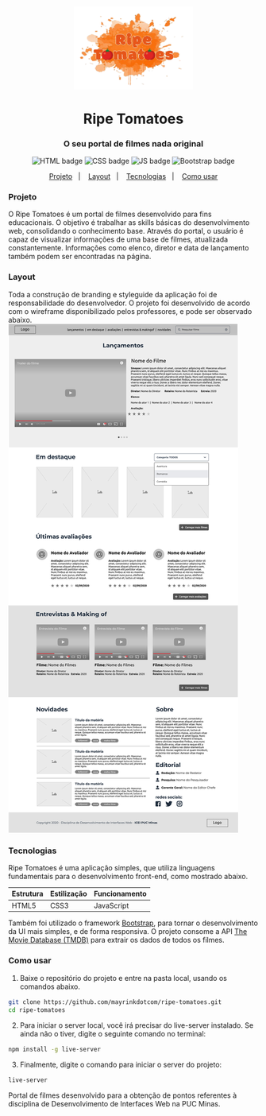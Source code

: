 <div align="center">
  <img src="./res/logo-ripe-tomatoes.png" width="240px" />
  <h1>Ripe Tomatoes</h1>
  <h3>O seu portal de filmes nada original</h3>
  <!--<div align="center">
    <img alt="Size" src="https://img.shields.io/github/repo-size/mayrinkdotcom/ripe-tomatoes">&nbsp;&nbsp;
    <img alt="Total lines" src="https://img.shields.io/tokei/lines/github/mayrinkdotcom/ripe-tomatoes">
  </div>-->
  <img alt="HTML badge" src="https://img.shields.io/badge/HTML5-E34F26?style=for-the-badge&logo=html5&logoColor=white" />
  <img alt="CSS badge" src="https://img.shields.io/badge/CSS3-1572B6?style=for-the-badge&logo=css3&logoColor=white" />
  <img alt="JS badge" src="https://img.shields.io/badge/JavaScript-F7DF1E?style=for-the-badge&logo=javascript&logoColor=black" />
  <img alt="Bootstrap badge" src="https://img.shields.io/badge/Bootstrap-563D7C?style=for-the-badge&logo=bootstrap&logoColor=white" />
</div>

<p align="center">
  <a href="#projeto">Projeto</a>&nbsp;&nbsp;&nbsp;|&nbsp;&nbsp;&nbsp;
  <a href="#layout">Layout</a>&nbsp;&nbsp;&nbsp;|&nbsp;&nbsp;&nbsp;
  <a href="#tecnologias">Tecnologias</a>&nbsp;&nbsp;&nbsp;|&nbsp;&nbsp;&nbsp;
  <a href="#como-usar">Como usar</a>
</p>

### Projeto

O Ripe Tomatoes é um portal de filmes desenvolvido para fins educacionais. O objetivo é trabalhar as skills básicas do desenvolvimento web, consolidando o conhecimento base.
Através do portal, o usuário é capaz de visualizar informações de uma base de filmes, atualizada constantemente. Informações como elenco, diretor e data de lançamento também podem ser encontradas na página.


### Layout

Toda a construção de branding e styleguide da aplicação foi de responsabilidade do desenvolvedor. O projeto foi desenvolvido de acordo com o wireframe disponibilizado pelos professores, e pode ser observado abaixo.
<img src="./docs/wireframe-layout.jpg" />


### Tecnologias

Ripe Tomatoes é uma aplicação simples, que utiliza linguagens fundamentais para o desenvolvimento front-end, como mostrado abaixo.

| **Estrutura** | **Estilização** | **Funcionamento** |
|--|--|--|
| HTML5 | CSS3 | JavaScript |

Também foi utilizado o framework [Bootstrap](https://getbootstrap.com/), para tornar o desenvolvimento da UI mais simples, e de forma responsiva.
O projeto consome a API [The Movie Database (TMDB)](https://www.themoviedb.org/) para extrair os dados de todos os filmes.


### Como usar

1. Baixe o repositório do projeto e entre na pasta local, usando os comandos abaixo.
```bash
git clone https://github.com/mayrinkdotcom/ripe-tomatoes.git
cd ripe-tomatoes
```
2. Para iniciar o server local, você irá precisar do live-server instalado. Se ainda não o tiver, digite o seguinte comando no terminal:
```bash
npm install -g live-server
```
3. Finalmente, digite o comando para iniciar o server do projeto:
```bash
live-server
```

Portal de filmes desenvolvido para a obtenção de pontos referentes à disciplina de Desenvolvimento de Interfaces Web na PUC Minas.
